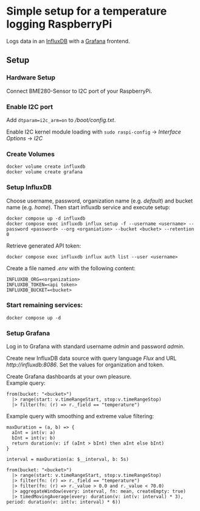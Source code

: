 # Simple setup for a temperature logging RaspberryPi

Logs data in an [InfluxDB](https://www.influxdata.com) with a [Grafana](https://grafana.com) frontend.

## Setup

### Hardware Setup

Connect BME280-Sensor to I2C port of your RaspberryPi.

### Enable I2C port

Add `dtparam=i2c_arm=on` to _/boot/config.txt_.

Enable I2C kernel module loading with `sudo raspi-config` → _Interface Options_ → _I2C_

### Create Volumes

```
docker volume create influxdb
docker volume create grafana
```

### Setup InfluxDB

Choose username, password, organization name (e.g. _default_) and bucket name (e.g. _home_). Then start influxdb service and execute setup:
```
docker compose up -d influxdb
docker compose exec influxdb influx setup -f --username <username> --password <password> --org <organiation> --bucket <bucket> --retention 0
```

Retrieve generated API token:
```
docker compose exec influxdb influx auth list --user <username>
```

Create a file named _.env_ with the following content:
```
INFLUXDB_ORG=<organization>
INFLUXDB_TOKEN=<api token>
INFLUXDB_BUCKET=<bucket>
```

### Start remaining services:

```
docker compose up -d
```

### Setup Grafana

Log in to Grafana with standard username _admin_ and password _admin_.

Create new InfluxDB data source with query language _Flux_ and URL _http://influxdb:8086_. Set the values for organization and token.

Create Grafana dashboards at your own pleasure.<br/>
Example query:
```
from(bucket: "<bucket>")
  |> range(start: v.timeRangeStart, stop:v.timeRangeStop)
  |> filter(fn: (r) => r._field == "temperature")
```

Example query with smoothing and extreme value filtering:
```
maxDuration = (a, b) => {
  aInt = int(v: a)
  bInt = int(v: b)
  return duration(v: if (aInt > bInt) then aInt else bInt)
}

interval = maxDuration(a: $__interval, b: 5s)

from(bucket: "<bucket>")
  |> range(start: v.timeRangeStart, stop:v.timeRangeStop)
  |> filter(fn: (r) => r._field == "temperature")
  |> filter(fn: (r) => r._value > 0.0 and r._value < 70.0)
  |> aggregateWindow(every: interval, fn: mean, createEmpty: true)
  |> timedMovingAverage(every: duration(v: int(v: interval) * 3), period: duration(v: int(v: interval) * 6))
```